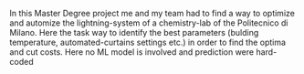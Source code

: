 In this Master Degree project me and my team had to find a way to optimize and automize the lightning-system of a chemistry-lab of the Politecnico di Milano.
Here the task way to identify the best parameters (bulding temperature, automated-curtains settings etc.) in order to find the optima and cut costs.
Here no ML model is involved and prediction were hard-coded
